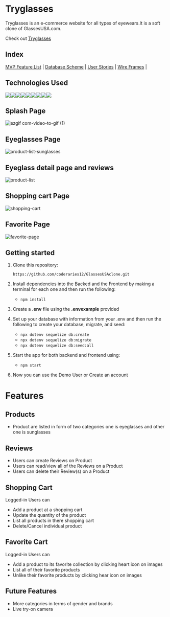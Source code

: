 # Tryglasses
      
Tryglasses is an e-commerce website for all types of eyewears.It is a soft clone of GlassesUSA.com. 

Check out [Tryglasses](https://tryglasses.onrender.com/) 

## Index

[MVP Feature List](https://github.com/itsmaica/Remotebnb/wiki/Feature-List) |
[Database Scheme](https://github.com/itsmaica/Remotebnb/wiki/Database-Schema) |
[User Stories](https://github.com/itsmaica/Remotebnb/wiki/User-Stories) |
[Wire Frames](https://github.com/itsmaica/Remotebnb/wiki/Wire-Frames) |

## Technologies Used

<img src="https://img.shields.io/badge/JavaScript-323330?style=for-the-badge&logo=javascript&logoColor=F7DF1E" /><img src="https://img.shields.io/badge/Node.js-339933?style=for-the-badge&logo=nodedotjs&logoColor=white" /><img src="https://img.shields.io/badge/Express.js-000000?style=for-the-badge&logo=express&logoColor=white" /><img src="https://img.shields.io/badge/PostgreSQL-316192?style=for-the-badge&logo=postgresql&logoColor=white" /><img src="https://img.shields.io/badge/HTML5-E34F26?style=for-the-badge&logo=html5&logoColor=white" /><img src="https://img.shields.io/badge/CSS3-1572B6?style=for-the-badge&logo=css3&logoColor=white" /><img src="https://img.shields.io/badge/React-20232A?style=for-the-badge&logo=react&logoColor=61DAFB" /><img src="https://img.shields.io/badge/Redux-593D88?style=for-the-badge&logo=redux&logoColor=white" /><img src="https://img.shields.io/badge/GitHub-100000?style=for-the-badge&logo=github&logoColor=white" />

## Splash Page
![ezgif com-video-to-gif (1)](https://github.com/coderaries12/GlassesUSAclone/assets/30429957/3fbf154b-9166-45df-8e35-bdb2128baee0)


## Eyeglasses Page
![product-list-sunglasses](https://github.com/coderaries12/GlassesUSAclone/assets/30429957/24df12f5-3d9f-4b3f-93d6-57b1a83f49ec)


## Eyeglass detail page and reviews
![product-list](https://github.com/coderaries12/GlassesUSAclone/assets/30429957/832b3a46-1a41-4251-817e-d4959b34ae87)


## Shopping cart Page
![shopping-cart](https://github.com/coderaries12/GlassesUSAclone/assets/30429957/edfb39a7-d0e5-4268-b4dd-150246692080)


## Favorite Page
![favorite-page](https://github.com/coderaries12/GlassesUSAclone/assets/30429957/f360553e-ba49-4afe-af1a-30ed40dd4277)


## Getting started
1. Clone this repository:

   `
   https://github.com/coderaries12/GlassesUSAclone.git
   `
2. Install dependencies into the Backed and the Frontend by making a terminal for each one and then run the following:

   * `npm install`

3. Create a **.env** file using the **.envexample** provided 

4. Set up your database with information from your .env and then run the following to create your database, migrate, and seed: 
 
   * `npx dotenv sequelize db:create`
   * `npx dotenv sequelize db:migrate` 
   * `npx dotenv sequelize db:seed:all`

5. Start the app for both backend and frontend using:

   * `npm start`

6. Now you can use the Demo User or Create an account

# Features 

## Products
* Product are listed in form of two categories one is eyeglasses and other one is sunglasses

## Reviews
* Users can create Reviews on Product 
* Users can read/view all of the Reviews on a Product
* Users can delete their Review(s) on a Product

## Shopping Cart
Logged-in Users can
* Add a product at a shopping cart
* Update the quantity of the product
* List all products in there shopping cart
* Delete/Cancel individual product
  
## Favorite Cart
Logged-in Users can
* Add a product to its favorite collection by clicking heart icon on images
* List all of their favorite products
* Unlike their favorite products by clicking hear icon on images

## Future Features
* More categories in terms of gender and brands
* Live try-on camera 





   









